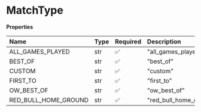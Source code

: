 # MatchType

**Properties**

| Name                 | Type | Required | Description            |
| :------------------- | :--- | :------- | :--------------------- |
| ALL_GAMES_PLAYED     | str  | ✅       | "all_games_played"     |
| BEST_OF              | str  | ✅       | "best_of"              |
| CUSTOM               | str  | ✅       | "custom"               |
| FIRST_TO             | str  | ✅       | "first_to"             |
| OW_BEST_OF           | str  | ✅       | "ow_best_of"           |
| RED_BULL_HOME_GROUND | str  | ✅       | "red_bull_home_ground" |

<!-- This file was generated by liblab | https://liblab.com/ -->
